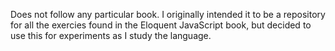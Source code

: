 Does not follow any particular book. I originally intended it to be a repository for all the exercies found in the Eloquent JavaScript book, but decided to use this for experiments as I study the language.
